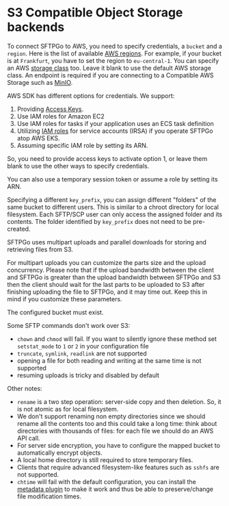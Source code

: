 # S3 Compatible Object Storage backends

To connect SFTPGo to AWS, you need to specify credentials, a `bucket` and a `region`. Here is the list of available [AWS regions](https://docs.aws.amazon.com/AWSEC2/latest/UserGuide/using-regions-availability-zones.html#concepts-available-regions). For example, if your bucket is at `Frankfurt`, you have to set the region to `eu-central-1`. You can specify an AWS [storage class](https://docs.aws.amazon.com/AmazonS3/latest/dev/storage-class-intro.html) too. Leave it blank to use the default AWS storage class. An endpoint is required if you are connecting to a Compatible AWS Storage such as [MinIO](https://min.io/).

AWS SDK has different options for credentials. We support:

1. Providing [Access Keys](https://docs.aws.amazon.com/general/latest/gr/aws-sec-cred-types.html#access-keys-and-secret-access-keys).
2. Use IAM roles for Amazon EC2
3. Use IAM roles for tasks if your application uses an ECS task definition
4. Utilizing [IAM roles](https://docs.aws.amazon.com/eks/latest/userguide/iam-roles-for-service-accounts.html) for service accounts (IRSA) if you operate SFTPGo atop AWS EKS.
5. Assuming specific IAM role by setting its ARN.

So, you need to provide access keys to activate option 1, or leave them blank to use the other ways to specify credentials.

You can also use a temporary session token or assume a role by setting its ARN.

Specifying a different `key_prefix`, you can assign different "folders" of the same bucket to different users. This is similar to a chroot directory for local filesystem. Each SFTP/SCP user can only access the assigned folder and its contents. The folder identified by `key_prefix` does not need to be pre-created.

SFTPGo uses multipart uploads and parallel downloads for storing and retrieving files from S3.

For multipart uploads you can customize the parts size and the upload concurrency. Please note that if the upload bandwidth between the client and SFTPGo is greater than the upload bandwidth between SFTPGo and S3 then the client should wait for the last parts to be uploaded to S3 after finishing uploading the file to SFTPGo, and it may time out. Keep this in mind if you customize these parameters.

The configured bucket must exist.

Some SFTP commands don't work over S3:

- `chown` and `chmod` will fail. If you want to silently ignore these method set `setstat_mode` to `1` or `2` in your configuration file
- `truncate`, `symlink`, `readlink` are not supported
- opening a file for both reading and writing at the same time is not supported
- resuming uploads is tricky and disabled by default

Other notes:

- `rename` is a two step operation: server-side copy and then deletion. So, it is not atomic as for local filesystem.
- We don't support renaming non empty directories since we should rename all the contents too and this could take a long time: think about directories with thousands of files: for each file we should do an AWS API call.
- For server side encryption, you have to configure the mapped bucket to automatically encrypt objects.
- A local home directory is still required to store temporary files.
- Clients that require advanced filesystem-like features such as `sshfs` are not supported.
- `chtime` will fail with the default configuration, you can install the [metadata plugin](https://github.com/sftpgo/sftpgo-plugin-metadata) to make it work and thus be able to preserve/change file modification times.
